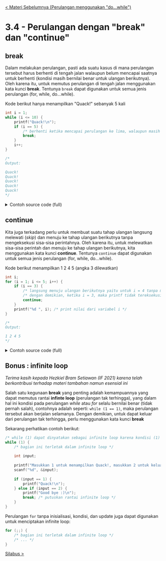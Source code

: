 [< Materi Sebelumnya (Perulangan menggunakan "do...while")](3-PerulanganMenggunakanDoWhile.md)

# 3.4 - Perulangan dengan "break" dan "continue"

## break

Dalam melakukan perulangan, pasti ada suatu kasus di mana perulangan tersebut harus berhenti di tengah jalan walaupun belum mencapai saatnya untuk berhenti (kondisi masih bernilai benar untuk ulangan berikutnya). Oleh karena itu, untuk memutus perulangan di tengah jalan menggunakan kata kunci **break**. Tentunya `break` dapat digunakan untuk semua jenis perulangan (for, while, do...while).

Kode berikut hanya menampilkan "Quack!" sebanyak 5 kali
```c
int i = 1;
while (i <= 10) {
    printf("Quack!\n");
    if (i == 5) {
        /* berhenti ketika mencapai perulangan ke lima, walaupun masih bisa dilanjutkan sampai i = 10 */
        break;
    }
    i++;
}

/*
Output:

Quack!
Quack!
Quack!
Quack!
Quack!
*/
```

<details>
<summary>Contoh source code (full)</summary>

```c
#include <stdio.h>
int main() {
  int i = 1;
  while (i <= 10) {
      printf("Quack!\n");
      if (i == 5) {
          /* berhenti ketika mencapai perulangan ke lima, walaupun masih bisa dilanjutkan sampai i = 10 */
          break;
      }
      i++;
  }
  return 0;
}

/*
Output:

Quack!
Quack!
Quack!
Quack!
Quack!
*/
```      
</details>

## continue

Kita juga terkadang perlu untuk membuat suatu tahap ulangan langsung melewati (*skip*) dan menuju ke tahap ulangan berikutnya tanpa mengeksekusi sisa-sisa perintahnya. Oleh karena itu, untuk melewatkan sisa-sisa perintah dan menuju ke tahap ulangan berikutnya, kita menggunakan kata kunci **continue**. Tentunya `continue` dapat digunakan untuk semua jenis perulangan (for, while, do...while).

Kode berikut menampilkan 1 2 4 5 (angka 3 dilewatkan)
```c
int i;
for (i = 1; i <= 5; i++) {
    if (i == 3) {
        /* langsung menuju ulangan berikutnya yaitu untuk i = 4 tanpa mengeksekusi perintah-perintah setelah ini (printf) */
        /* dengan demikian, ketika i = 3, maka printf tidak tereksekusi sehingga angka 3 tidak tertampil di console */
        continue;
    }
    printf("%d ", i); /* print nilai dari variabel i */
}

/*
Output:

1 2 4 5
*/
```

<details>
<summary>Contoh source code (full)</summary>

```c
#include <stdio.h>
int main() {
    int i;
    for (i = 1; i <= 5; i++) {
        if (i == 3) {
            /* langsung menuju ulangan berikutnya yaitu untuk i = 4 tanpa mengeksekusi perintah-perintah setelah ini (printf) */
            /* dengan demikian, ketika i = 3, maka printf tidak tereksekusi sehingga angka 3 tidak tertampil di console */
            continue;
        }
        printf("%d ", i); /* print nilai dari variabel i */
    }
    return 0;
}

/*
Output:

1 2 4 5
*/
```
</details>
    
## Bonus : infinite loop

*Terima kasih kepada Hezkiel Bram Setiawan (IF 2021) karena telah berkontribusi terhadap materi tambahan namun esensial ini*

Salah satu kegunaan **break** yang penting adalah kemampuannya yang dapat memutus rantai **infinte loop** (perulangan tak terhingga), yang dalam hal ini kondisi pada perulangan *while* atau *for* selalu bernilai benar (tidak pernah salah), contohnya adalah seperti: `while (1 == 1)`, maka perulangan tersebut akan berjalan selamanya. Dengan demikian, untuk dapat keluar dari perulangan tak terhingga, perlu menggunakan kata kunci **break**

Sekarang perhatikan contoh berikut:
```c
/* while (1) dapat dinyatakan sebagai infinite loop karena kondisi (1) akan dianggap benar oleh komputer */
while (1) {
    /* bagian ini terletak dalam infinite loop */
    
    int input;
    
    printf("Masukkan 1 untuk menampilkan Quack!, masukkan 2 untuk keluar dari program: ");
    scanf("%d", &input);
    
    if (input == 1) {
        printf("Quack!\n");
    } else if (input == 2) {
        printf("Good bye :)\n");
        break; /* putuskan rantai infinite loop */
    }
}
```

Perulangan `for` tanpa inisialisasi, kondisi, dan update juga dapat digunakan untuk menciptakan infinite loop:
```c
for (;;) {
    /* bagian ini terletak dalam infinite loop */
    /* ... */
}
```

[Silabus >](../silabus.md)
